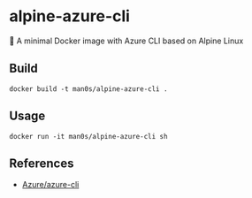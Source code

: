 # alpine-azure-cli
🐋 A minimal Docker image with Azure CLI based on Alpine Linux

## Build

    docker build -t man0s/alpine-azure-cli .

## Usage

    docker run -it man0s/alpine-azure-cli sh

## References

- [Azure/azure-cli](https://github.com/Azure/azure-cli)
